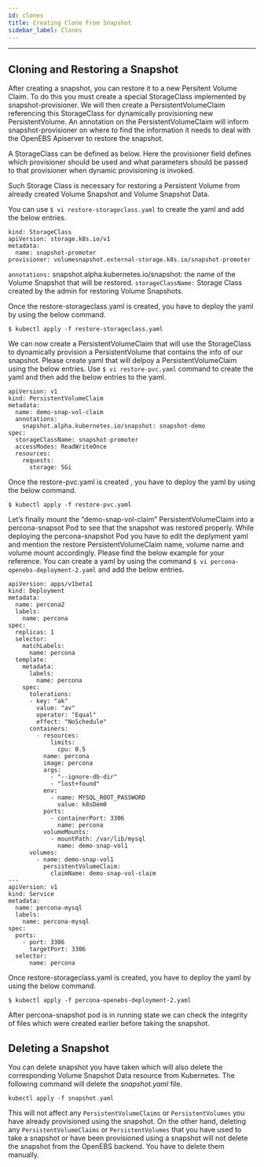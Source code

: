 ```yaml
---
id: clones
title: Creating Clone From Snapshot
sidebar_label: Clones
---
```


------
## Cloning and Restoring a Snapshot 

After creating a snapshot, you can restore it to a new Persitent Volume Claim. To do this you must create a special StorageClass implemented by snapshot-provisioner. We will then create a PersistentVolumeClaim referencing this StorageClass for dynamically provisioning new PersistentVolume. An annotation on the PersistentVolumeClaim will inform snapshot-provisioner on where to find the information it needs to deal with the OpenEBS Apiserver to restore the snapshot. 

A StorageClass can be defined as below. Here the provisioner field defines which provisioner should be used and what parameters should be passed to that provisioner when dynamic provisioning is invoked.

Such Storage Class is necessary for restoring a Persistent Volume from already created Volume Snapshot and Volume Snapshot Data.

You can use `$ vi restore-storageclass.yaml` to create the yaml and add the below entries.

```
kind: StorageClass
apiVersion: storage.k8s.io/v1
metadata:
  name: snapshot-promoter
provisioner: volumesnapshot.external-storage.k8s.io/snapshot-promoter
```

`annotations:` snapshot.alpha.kubernetes.io/snapshot: the name of the Volume Snapshot that will be restored.
`storageClassName:` Storage Class created by the admin for restoring Volume Snapshots.

Once the restore-storageclass.yaml is created, you have to deploy the yaml by using the below command.

```
$ kubectl apply -f restore-storageclass.yaml
```

We can now create a PersistentVolumeClaim that will use the StorageClass to dynamically provision a PersistentVolume that contains the info of our snapshot. Please create yaml that will delpoy  a PersistentVolumeClaim  using the below entries.  Use `$ vi restore-pvc.yaml` command to create the yaml and then add the below entries to the yaml.

```
apiVersion: v1
kind: PersistentVolumeClaim
metadata:
  name: demo-snap-vol-claim
  annotations:
    snapshot.alpha.kubernetes.io/snapshot: snapshot-demo
spec:
  storageClassName: snapshot-promoter
  accessModes: ReadWriteOnce
  resources:
    requests:
      storage: 5Gi
```

Once the restore-pvc.yaml is created ,  you have to deploy the yaml by using the below command.

```
$ kubectl apply -f restore-pvc.yaml
```

Let’s finally mount the “demo-snap-vol-claim” PersistentVolumeClaim into a percona-snapsot Pod to see that the snapshot was restored properly. While deploying the percona-snapshot Pod you have to edit the deplyment yaml and mention the restore PersistentVolumeClaim name, volume name and volume mount accordingly. Please find the below example for your reference. You can create a yaml by using the command `$ vi percona-openebs-deployment-2.yaml` and add the below entries.

```
apiVersion: apps/v1beta1
kind: Deployment
metadata:
  name: percona2
  labels:
    name: percona
spec:
  replicas: 1
  selector:
    matchLabels:
      name: percona
  template:
    metadata:
      labels:
        name: percona
    spec:
      tolerations:
      - key: "ak"
        value: "av"
        operator: "Equal"
        effect: "NoSchedule"
      containers:
        - resources:
            limits:
              cpu: 0.5
          name: percona
          image: percona
          args:
            - "--ignore-db-dir"
            - "lost+found"
          env:
            - name: MYSQL_ROOT_PASSWORD
              value: k8sDem0
          ports:
            - containerPort: 3306
              name: percona
          volumeMounts:
            - mountPath: /var/lib/mysql
              name: demo-snap-vol1
      volumes:
        - name: demo-snap-vol1
          persistentVolumeClaim:
            claimName: demo-snap-vol-claim
---
apiVersion: v1
kind: Service
metadata:
  name: percona-mysql
  labels:
    name: percona-mysql
spec:
  ports:
    - port: 3306
      targetPort: 3306
  selector:
      name: percona
```

 Once restore-storageclass.yaml is created, you have to deploy the yaml by using the below command.

```
$ kubectl apply -f percona-openebs-deployment-2.yaml
```

After percona-snapshot pod is in running state we can check the integrity of files which were created earlier before taking the snapshot. 

## Deleting a Snapshot

You can delete snapshot you have taken which will also delete the corresponding Volume Snapshot Data resource from Kubernetes. The following command will delete the *snapshot.yaml* file.

```
kubectl apply -f snapshot.yaml
```

This will not affect any `PersistentVolumeClaims` or `PersistentVolumes` you have already provisioned using the snapshot. On the other hand, deleting any `PersistentVolumeClaims` or `PersistentVolumes` that you have used to take a snapshot or have been provisioned using a snapshot will not delete the snapshot from the OpenEBS backend. You have to delete them manually. 




<!-- Hotjar Tracking Code for https://docs.openebs.io -->
<script>
   (function(h,o,t,j,a,r){
       h.hj=h.hj||function(){(h.hj.q=h.hj.q||[]).push(arguments)};
       h._hjSettings={hjid:785693,hjsv:6};
       a=o.getElementsByTagName('head')[0];
       r=o.createElement('script');r.async=1;
       r.src=t+h._hjSettings.hjid+j+h._hjSettings.hjsv;
       a.appendChild(r);
   })(window,document,'https://static.hotjar.com/c/hotjar-','.js?sv=');
</script>

<!-- Global site tag (gtag.js) - Google Analytics -->
<script async src="https://www.googletagmanager.com/gtag/js?id=UA-92076314-12"></script>
<script>
  window.dataLayer = window.dataLayer || [];
  function gtag(){dataLayer.push(arguments);}
  gtag('js', new Date());

  gtag('config', 'UA-92076314-12');
</script>
